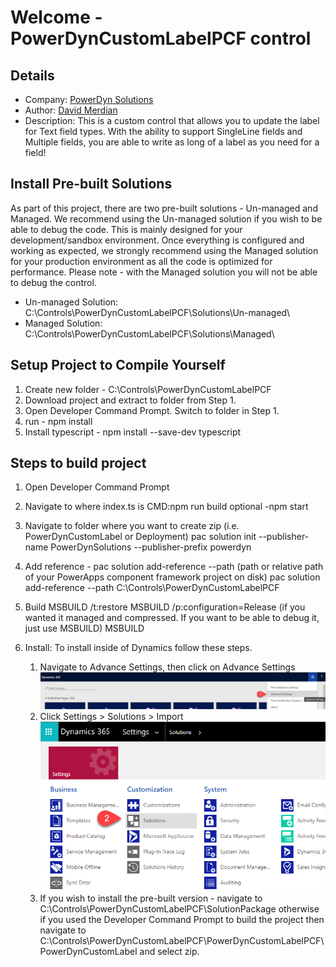 # Welcome - PowerDynCustomLabelPCF control

## Details

* Company: [PowerDyn Solutions](https://www.powerdyn.net/)
* Author: [David Merdian](mailto:david.merdian@powerdyn.net)
* Description: This is a custom control that allows you to update the label for Text field types. With the ability to support SingleLine fields and Multiple fields, you are able to write as long of a label as you need for a field!

## Install Pre-built Solutions

As part of this project, there are two pre-built solutions - Un-managed and Managed. We recommend using the Un-managed solution if you wish to be able to debug the code. This is mainly designed for your development/sandbox environment. Once everything is configured and working as expected, we strongly recommend using the Managed solution for your production environment as all the code is optimized for performance. Please note - with the Managed solution you will not be able to debug the control.

* Un-managed Solution: C:\Controls\PowerDynCustomLabelPCF\Solutions\Un-managed\
* Managed Solution:    C:\Controls\PowerDynCustomLabelPCF\Solutions\Managed\

## Setup Project to Compile Yourself

1. Create new folder - C:\Controls\PowerDynCustomLabelPCF
2. Download project and extract to folder from Step 1.
3. Open Developer Command Prompt. Switch to folder in Step 1.
4. run - npm install
5. Install typescript - npm install --save-dev typescript

## Steps to build project

1. Open Developer Command Prompt

2. Navigate to where index.ts is
CMD:npm run build
optional -npm start

3. Navigate to folder where you want to create zip (i.e. PowerDynCustomLabel or Deployment)
   pac solution init --publisher-name PowerDynSolutions --publisher-prefix powerdyn

4. Add reference - pac solution add-reference --path (path or relative path of your PowerApps component framework project on disk)
   pac solution add-reference --path C:\Controls\PowerDynCustomLabelPCF

5. Build
MSBUILD /t:restore
MSBUILD /p:configuration=Release (if you wanted it managed and compressed. If you want to be able to debug it, just use MSBUILD)
MSBUILD

6. Install: To install inside of Dynamics follow these steps.
   1. Navigate to Advance Settings, then click on Advance Settings ![Advance Settings](images/69017f607e9b4ab0ef59493d922dceb3c115ce75740606a25955cf333f8fef46.png)
   2. Click Settings > Solutions > Import ![Solutions](images/cf2d90f9e0b2c3b9612d1813f03ec2bd2a1184f017064bbe45f01a93b256cb40.png)  
   3. If you wish to install the pre-built version - navigate to C:\Controls\PowerDynCustomLabelPCF\SolutionPackage otherwise if you used the Developer Command Prompt to build the project then navigate to C:\Controls\PowerDynCustomLabelPCF\PowerDynCustomLabelPCF\PowerDynCustomLabel and select zip.

